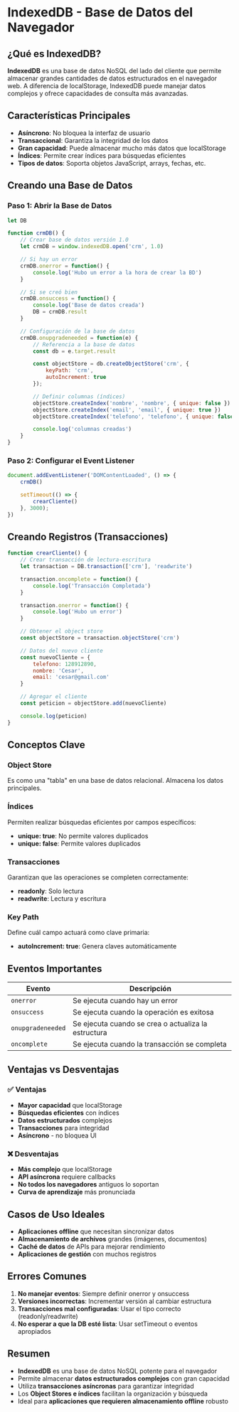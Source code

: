 # IndexedDB - Base de Datos del Navegador

## ¿Qué es IndexedDB?

**IndexedDB** es una base de datos NoSQL del lado del cliente que permite almacenar grandes cantidades de datos estructurados en el navegador web. A diferencia de localStorage, IndexedDB puede manejar datos complejos y ofrece capacidades de consulta más avanzadas.

## Características Principales

- **Asíncrono**: No bloquea la interfaz de usuario
- **Transaccional**: Garantiza la integridad de los datos
- **Gran capacidad**: Puede almacenar mucho más datos que localStorage
- **Índices**: Permite crear índices para búsquedas eficientes
- **Tipos de datos**: Soporta objetos JavaScript, arrays, fechas, etc.

## Creando una Base de Datos

### Paso 1: Abrir la Base de Datos

```javascript
let DB

function crmDB() {
    // Crear base de datos versión 1.0
    let crmDB = window.indexedDB.open('crm', 1.0)

    // Si hay un error
    crmDB.onerror = function() {
        console.log('Hubo un error a la hora de crear la BD')
    }

    // Si se creó bien
    crmDB.onsuccess = function() {
        console.log('Base de datos creada')
        DB = crmDB.result
    }

    // Configuración de la base de datos
    crmDB.onupgradeneeded = function(e) {
        // Referencia a la base de datos
        const db = e.target.result

        const objectStore = db.createObjectStore('crm', {
            keyPath: 'crm',
            autoIncrement: true
        });

        // Definir columnas (índices)
        objectStore.createIndex('nombre', 'nombre', { unique: false })
        objectStore.createIndex('email', 'email', { unique: true })
        objectStore.createIndex('telefono', 'telefono', { unique: false })

        console.log('columnas creadas')
    }
}
```

### Paso 2: Configurar el Event Listener

```javascript
document.addEventListener('DOMContentLoaded', () => {
    crmDB()

    setTimeout(() => {
        crearCliente()
    }, 3000);
})
```

## Creando Registros (Transacciones)

```javascript
function crearCliente() {
    // Crear transacción de lectura-escritura
    let transaction = DB.transaction(['crm'], 'readwrite')

    transaction.oncomplete = function() {
        console.log('Transacción Completada')
    }

    transaction.onerror = function() {
        console.log('Hubo un error')
    }

    // Obtener el object store
    const objectStore = transaction.objectStore('crm')

    // Datos del nuevo cliente
    const nuevoCliente = {
        telefono: 128912890,
        nombre: 'Cesar',
        email: 'cesar@gmail.com'
    }

    // Agregar el cliente
    const peticion = objectStore.add(nuevoCliente)

    console.log(peticion)
}
```

## Conceptos Clave

### Object Store
Es como una "tabla" en una base de datos relacional. Almacena los datos principales.

### Índices
Permiten realizar búsquedas eficientes por campos específicos:
- **unique: true**: No permite valores duplicados
- **unique: false**: Permite valores duplicados

### Transacciones
Garantizan que las operaciones se completen correctamente:
- **readonly**: Solo lectura
- **readwrite**: Lectura y escritura

### Key Path
Define cuál campo actuará como clave primaria:
- **autoIncrement: true**: Genera claves automáticamente

## Eventos Importantes

| Evento | Descripción |
|--------|-------------|
| `onerror` | Se ejecuta cuando hay un error |
| `onsuccess` | Se ejecuta cuando la operación es exitosa |
| `onupgradeneeded` | Se ejecuta cuando se crea o actualiza la estructura |
| `oncomplete` | Se ejecuta cuando la transacción se completa |

## Ventajas vs Desventajas

### ✅ Ventajas
- **Mayor capacidad** que localStorage
- **Búsquedas eficientes** con índices
- **Datos estructurados** complejos
- **Transacciones** para integridad
- **Asíncrono** - no bloquea UI

### ❌ Desventajas
- **Más complejo** que localStorage
- **API asíncrona** requiere callbacks
- **No todos los navegadores** antiguos lo soportan
- **Curva de aprendizaje** más pronunciada

## Casos de Uso Ideales

- **Aplicaciones offline** que necesitan sincronizar datos
- **Almacenamiento de archivos** grandes (imágenes, documentos)
- **Caché de datos** de APIs para mejorar rendimiento
- **Aplicaciones de gestión** con muchos registros

## Errores Comunes

1. **No manejar eventos**: Siempre definir onerror y onsuccess
2. **Versiones incorrectas**: Incrementar versión al cambiar estructura
3. **Transacciones mal configuradas**: Usar el tipo correcto (readonly/readwrite)
4. **No esperar a que la DB esté lista**: Usar setTimeout o eventos apropiados

## Resumen

- **IndexedDB** es una base de datos NoSQL potente para el navegador
- Permite almacenar **datos estructurados complejos** con gran capacidad
- Utiliza **transacciones asíncronas** para garantizar integridad
- Los **Object Stores e índices** facilitan la organización y búsqueda
- Ideal para **aplicaciones que requieren almacenamiento offline** robusto
